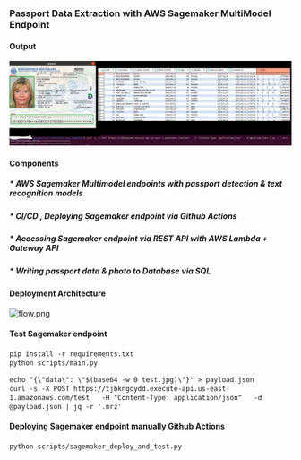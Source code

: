 ### Passport Data Extraction with AWS Sagemaker MultiModel Endpoint  ###


#### Output ####
![readme_img.jpeg](readme-assets/readme_img.jpeg)

#### Components ####
##### * AWS Sagemaker Multimodel endpoints with passport detection & text recognition models #####
##### * CI/CD , Deploying Sagemaker endpoint via Github Actions #####
##### * Accessing Sagemaker endpoint via REST API with AWS Lambda + Gateway API #####
##### * Writing passport data & photo to Database via SQL ##### 

#### Deployment Architecture  ####
![flow.png](readme-assets/flow.png)

#### Test Sagemaker endpoint  ####

```commandline
pip install -r requirements.txt
python scripts/main.py
```
```commandline
echo "{\"data\": \"$(base64 -w 0 test.jpg)\"}" > payload.json
curl -s -X POST https://tjbkngoydd.execute-api.us-east-1.amazonaws.com/test   -H "Content-Type: application/json"   -d @payload.json | jq -r '.mrz'
```

#### Deploying Sagemaker endpoint manually Github Actions  ####

```commandline
python scripts/sagemaker_deploy_and_test.py
```